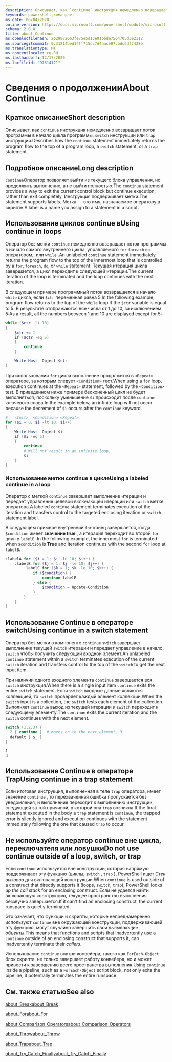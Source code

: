 ```yaml
---
description: Описывает, как `continue` инструкция немедленно возвращает поток программы в начало цикла программы, `switch` инструкции или `trap` инструкции.
keywords: powershell,командлет
ms.date: 06/04/2020
online version: https://docs.microsoft.com/powershell/module/microsoft.powershell.core/about/about_continue?view=powershell-7.1&WT.mc_id=ps-gethelp
schema: 2.0.0
title: about_Continue
ms.openlocfilehash: 2b299726b3fe75e5d13e91bbde7564705d3e2112
ms.sourcegitcommit: 0c31814bed14ff715dc7d4aace07cbdc6df2438e
ms.translationtype: MT
ms.contentlocale: ru-RU
ms.lasthandoff: 12/17/2020
ms.locfileid: "97614121"
---
```

# <a name="about-continue"></a><span data-ttu-id="da822-104">Сведения о продолжении</span><span class="sxs-lookup"><span data-stu-id="da822-104">About Continue</span></span>

## <a name="short-description"></a><span data-ttu-id="da822-105">Краткое описание</span><span class="sxs-lookup"><span data-stu-id="da822-105">Short description</span></span>

<span data-ttu-id="da822-106">Описывает, как `continue` инструкция немедленно возвращает поток программы в начало цикла программы, `switch` инструкции или `trap` инструкции.</span><span class="sxs-lookup"><span data-stu-id="da822-106">Describes how the `continue` statement immediately returns the program flow to the top of a program loop, a `switch` statement, or a `trap` statement.</span></span>

## <a name="long-description"></a><span data-ttu-id="da822-107">Подробное описание</span><span class="sxs-lookup"><span data-stu-id="da822-107">Long description</span></span>

<span data-ttu-id="da822-108">`continue`Оператор позволяет выйти из текущего блока управления, но продолжить выполнение, а не выйти полностью.</span><span class="sxs-lookup"><span data-stu-id="da822-108">The `continue` statement provides a way to exit the current control block but continue execution, rather than exit completely.</span></span> <span data-ttu-id="da822-109">Инструкция поддерживает метки.</span><span class="sxs-lookup"><span data-stu-id="da822-109">The statement supports labels.</span></span>
<span data-ttu-id="da822-110">Метка — это имя, назначаемое оператору в скрипте.</span><span class="sxs-lookup"><span data-stu-id="da822-110">A label is a name you assign to a statement in a script.</span></span>

## <a name="using-continue-in-loops"></a><span data-ttu-id="da822-111">Использование циклов continue в</span><span class="sxs-lookup"><span data-stu-id="da822-111">Using continue in loops</span></span>

<span data-ttu-id="da822-112">Оператор без метки `continue` немедленно возвращает поток программы в начало самого внутреннего цикла, управляемого `for` `foreach` `do` оператором,, или `while` .</span><span class="sxs-lookup"><span data-stu-id="da822-112">An unlabeled `continue` statement immediately returns the program flow to the top of the innermost loop that is controlled by a `for`, `foreach`, `do`, or `while` statement.</span></span> <span data-ttu-id="da822-113">Текущая итерация цикла завершается, а цикл переходит к следующей итерации.</span><span class="sxs-lookup"><span data-stu-id="da822-113">The current iteration of the loop is terminated and the loop continues with the next iteration.</span></span>

<span data-ttu-id="da822-114">В следующем примере программный поток возвращается в начало `while` цикла, если `$ctr` переменная равна 5.</span><span class="sxs-lookup"><span data-stu-id="da822-114">In the following example, program flow returns to the top of the `while` loop if the `$ctr` variable is equal to 5.</span></span> <span data-ttu-id="da822-115">В результате отображаются все числа от 1 до 10, за исключением 5:</span><span class="sxs-lookup"><span data-stu-id="da822-115">As a result, all the numbers between 1 and 10 are displayed except for 5:</span></span>

```powershell
while ($ctr -lt 10)
{
    $ctr += 1
    if ($ctr -eq 5)
    {
        continue
    }

    Write-Host -Object $ctr
}
```

<span data-ttu-id="da822-116">При использовании `for` цикла выполнение продолжится в `<Repeat>` операторе, за которым следует `<Condition>` тест.</span><span class="sxs-lookup"><span data-stu-id="da822-116">When using a `for` loop, execution continues at the `<Repeat>` statement, followed by the `<Condition>` test.</span></span> <span data-ttu-id="da822-117">В приведенном ниже примере бесконечный цикл не будет выполняться, поскольку уменьшение `$i` происходит после `continue` ключевого слова.</span><span class="sxs-lookup"><span data-stu-id="da822-117">In the example below, an infinite loop will not occur because the decrement of `$i` occurs after the `continue` keyword.</span></span>

```powershell
#   <Init>  <Condition> <Repeat>
for ($i = 0; $i -lt 10; $i++)
{
    Write-Host -Object $i
    if ($i -eq 5)
    {
        continue
        # Will not result in an infinite loop.
        $i--
    }
}
```

### <a name="using-a-labeled-continue-in-a-loop"></a><span data-ttu-id="da822-118">Использование метки continue в цикле</span><span class="sxs-lookup"><span data-stu-id="da822-118">Using a labeled continue in a loop</span></span>

<span data-ttu-id="da822-119">Оператор с меткой `continue` завершает выполнение итерации и передает управление целевой включающей итерации или `switch` метке оператора.</span><span class="sxs-lookup"><span data-stu-id="da822-119">A labeled `continue` statement terminates execution of the iteration and transfers control to the targeted enclosing iteration or `switch` statement label.</span></span>

<span data-ttu-id="da822-120">В следующем примере внутренний `for` конец завершается, когда `$condition` имеет **значение true** , а итерация переходит во второй `for` цикл в `labelB` .</span><span class="sxs-lookup"><span data-stu-id="da822-120">In the following example, the innermost `for` is terminated when `$condition` is **True** and iteration continues with the second `for` loop at `labelB`.</span></span>

```powershell
:labelA for ($i = 1; $i -le 10; $i++) {
    :labelB for ($j = 1; $j -le 10; $j++) {
        :labelC for ($k = 1; $k -le 10; $k++) {
            if ($condition) {
                continue labelB
            } else {
                $condition = Update-Condition
            }
        }
    }
}
```

## <a name="using-continue-in-a-switch-statement"></a><span data-ttu-id="da822-121">Использование Continue в операторе switch</span><span class="sxs-lookup"><span data-stu-id="da822-121">Using continue in a switch statement</span></span>

<span data-ttu-id="da822-122">Оператор без метки в компоненте `continue` `switch` завершает выполнение текущей `switch` итерации и передает управление в начало, `switch` чтобы получить следующий входной элемент.</span><span class="sxs-lookup"><span data-stu-id="da822-122">An unlabeled `continue` statement within a `switch` terminates execution of the current `switch` iteration and transfers control to the top of the `switch` to get the next input item.</span></span>

<span data-ttu-id="da822-123">При наличии одного входного элемента `continue` завершается вся `switch` инструкция.</span><span class="sxs-lookup"><span data-stu-id="da822-123">When there is a single input item `continue` exits the entire `switch` statement.</span></span>
<span data-ttu-id="da822-124">Если `switch` входные данные являются коллекцией, то `switch` проверяет каждый элемент коллекции.</span><span class="sxs-lookup"><span data-stu-id="da822-124">When the `switch` input is a collection, the `switch` tests each element of the collection.</span></span> <span data-ttu-id="da822-125">Выполняет `continue` выход из текущей итерации и `switch` переходит к следующему элементу.</span><span class="sxs-lookup"><span data-stu-id="da822-125">The `continue` exits the current iteration and the `switch` continues with the next element.</span></span>

```powershell
switch (1,2,3) {
  2 { continue }  # moves on to the next element, 3
  default { $_ }
}
```

```Output
1
3
```

## <a name="using-continue-in-a-trap-statement"></a><span data-ttu-id="da822-126">Использование Continue в операторе Trap</span><span class="sxs-lookup"><span data-stu-id="da822-126">Using continue in a trap statement</span></span>

<span data-ttu-id="da822-127">Если итоговая инструкция, выполненная в теле `trap` оператора, имеет значение `continue` , то перехваченная ошибка пропускается без уведомления, и выполнение переходит к выполнению инструкции, следующей за той причиной, в которой она `trap` возникла.</span><span class="sxs-lookup"><span data-stu-id="da822-127">If the final statement executed in the body a `trap` statement is `continue`, the trapped error is silently ignored and execution continues with the statement immediately following the one that caused `trap` to occur.</span></span>

## <a name="do-not-use-continue-outside-of-a-loop-switch-or-trap"></a><span data-ttu-id="da822-128">Не используйте оператор continue вне цикла, переключателя или ловушки</span><span class="sxs-lookup"><span data-stu-id="da822-128">Do not use continue outside of a loop, switch, or trap</span></span>

<span data-ttu-id="da822-129">Если `continue` используется вне конструкции, которая напрямую поддерживает эту функцию (циклы, `switch` , `trap` ), PowerShell ищет _Стек вызовов_ для включающей конструкции.</span><span class="sxs-lookup"><span data-stu-id="da822-129">When `continue` is used outside of a construct that directly supports it (loops, `switch`, `trap`), PowerShell looks _up the call stack_ for an enclosing construct.</span></span> <span data-ttu-id="da822-130">Если не удается найти включающую конструкцию, текущее пространство выполнения беззвучно завершается.</span><span class="sxs-lookup"><span data-stu-id="da822-130">If it can't find an enclosing construct, the current runspace is quietly terminated.</span></span>

<span data-ttu-id="da822-131">Это означает, что функции и скрипты, которые непреднамеренно используют `continue` вне окружающей конструкции, поддерживающей эту функцию, могут случайно завершить свои _вызывающие объекты_.</span><span class="sxs-lookup"><span data-stu-id="da822-131">This means that functions and scripts that inadvertently use a `continue` outside of an enclosing construct that supports it, can inadvertently terminate their _callers_.</span></span>

<span data-ttu-id="da822-132">Использование `continue` внутри конвейера, такого как `ForEach-Object` блок скрипта, не только завершает работу конвейера, но и может привести к завершению всего пространства выполнения.</span><span class="sxs-lookup"><span data-stu-id="da822-132">Using `continue` inside a pipeline, such as a `ForEach-Object` script block, not only exits the pipeline, it potentially terminates the entire runspace.</span></span>

## <a name="see-also"></a><span data-ttu-id="da822-133">См. также статью</span><span class="sxs-lookup"><span data-stu-id="da822-133">See also</span></span>

[<span data-ttu-id="da822-134">about_Break</span><span class="sxs-lookup"><span data-stu-id="da822-134">about_Break</span></span>](about_Break.md)

[<span data-ttu-id="da822-135">about_For</span><span class="sxs-lookup"><span data-stu-id="da822-135">about_For</span></span>](about_For.md)

[<span data-ttu-id="da822-136">about_Comparison_Operators</span><span class="sxs-lookup"><span data-stu-id="da822-136">about_Comparison_Operators</span></span>](about_Comparison_Operators.md)

[<span data-ttu-id="da822-137">about_Throw</span><span class="sxs-lookup"><span data-stu-id="da822-137">about_Throw</span></span>](about_Throw.md)

[<span data-ttu-id="da822-138">about_Trap</span><span class="sxs-lookup"><span data-stu-id="da822-138">about_Trap</span></span>](about_Trap.md)

[<span data-ttu-id="da822-139">about_Try_Catch_Finally</span><span class="sxs-lookup"><span data-stu-id="da822-139">about_Try_Catch_Finally</span></span>](about_Try_Catch_Finally.md)
